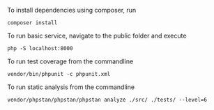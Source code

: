 
To install dependencies using composer, run

`composer install`

To run basic service, navigate to the public folder and execute

`php -S localhost:8000`

To run test coverage from the commandline

`vendor/bin/phpunit -c phpunit.xml`

To run static analysis from the commandline

`vendor/phpstan/phpstan/phpstan analyze ./src/ ./tests/ --level=6`